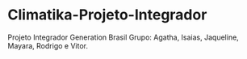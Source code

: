 # Climatika-Projeto-Integrador
 
Projeto Integrador Generation Brasil Grupo: Agatha, Isaias, Jaqueline, Mayara, Rodrigo e Vitor.
